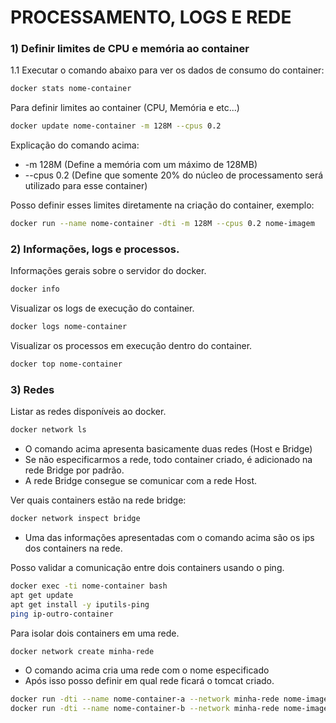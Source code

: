# PROCESSAMENTO, LOGS E REDE

### 1) Definir limites de CPU e memória ao container

1.1 Executar o comando abaixo para ver os dados de consumo do container:

```sh
docker stats nome-container
```

Para definir limites ao container (CPU, Memória e etc...)

```sh
docker update nome-container -m 128M --cpus 0.2
```

Explicação do comando acima:
- -m 128M      (Define a memória com um máximo de 128MB)
- --cpus 0.2   (Define que somente 20% do núcleo de processamento será utilizado para esse container)



Posso definir esses limites diretamente na criação do container, exemplo:

```sh
docker run --name nome-container -dti -m 128M --cpus 0.2 nome-imagem
```

### 2) Informações, logs e processos.

Informações gerais sobre o servidor do docker.

```sh
docker info
```

Visualizar os logs de execução do container.

```sh
docker logs nome-container
```

Visualizar os processos em execução dentro do container.

```sh
docker top nome-container
```

### 3) Redes

Listar as redes disponíveis ao docker.

```sh
docker network ls
```

- O comando acima apresenta basicamente duas redes (Host e Bridge)
- Se não especificarmos a rede, todo container criado, é adicionado na rede Bridge por padrão.
- A rede Bridge consegue se comunicar com a rede Host.


Ver quais containers estão na rede bridge:

```sh
docker network inspect bridge
```

- Uma das informações apresentadas com o comando acima são os ips dos containers na rede.


Posso validar a comunicação entre dois containers usando o ping.

```sh
docker exec -ti nome-container bash
apt get update
apt get install -y iputils-ping
ping ip-outro-container
```

Para isolar dois containers em uma rede.

```sh
docker network create minha-rede
```

- O comando acima cria uma rede com o nome especificado
- Após isso posso definir em qual rede ficará o tomcat criado.

```sh
docker run -dti --name nome-container-a --network minha-rede nome-imagem
docker run -dti --name nome-container-b --network minha-rede nome-imagem
```
